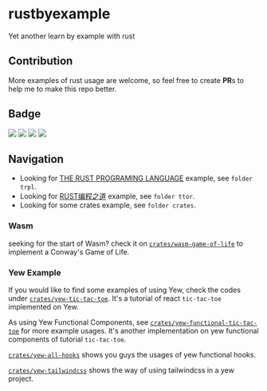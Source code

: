 # rustbyexample
Yet another learn by example with rust

## Contribution
More examples of rust usage are welcome, so feel free to create **PR**s to help me to make this repo better.

## Badge
![](https://github.com/yuchanns/rustbyexample/workflows/yew-tic-tac-toe/badge.svg?branch=main)
![](https://github.com/yuchanns/rustbyexample/workflows/game-of-life/badge.svg?branch=main)
![](https://github.com/yuchanns/rustbyexample/workflows/yew-functional/badge.svg?branch=main)
![](https://github.com/yuchanns/rustbyexample/workflows/yew-functional-tic-tac-toe/badge.svg?branch=main)

## Navigation
* Looking for [THE RUST PROGRAMING LANGUAGE](https://doc.rust-lang.org/book/) example, see `folder trpl`.
* Looking for [RUST编程之道](https://book.douban.com/subject/30418895/) example, see `folder ttor`.
* Looking for some crates example, see `folder crates`.

### Wasm
seeking for the start of Wasm? check it on [`crates/wasm-game-of-life`](https://github.com/yuchanns/rustbyexample/tree/main/crates/wasm-game-of-life) to implement a Conway's Game of Life.

### Yew Example
If you would like to find some examples of using Yew, check the codes under [`crates/yew-tic-tac-toe`](https://github.com/yuchanns/rustbyexample/tree/main/crates/yew-tic-tac-toe). It's a tutorial of react `tic-tac-toe` implemented on Yew.

As using Yew Functional Components, see [`crates/yew-functional-tic-tac-toe`](https://github.com/yuchanns/rustbyexample/tree/main/crates/yew-functional-tic-tac-toe) for more example usages. It's another implementation on yew functional components of tutorial `tic-tac-toe`.

[`crates/yew-all-hooks`](https://github.com/yuchanns/rustbyexample/tree/main/crates/yew-all-hooks) shows you guys the usages of yew functional hooks.

[`crates/yew-tailwindcss`](https://github.com/yuchanns/rustbyexample/tree/main/crates/yew-tailwindcss) shows the way of using tailwindcss in a yew project.
